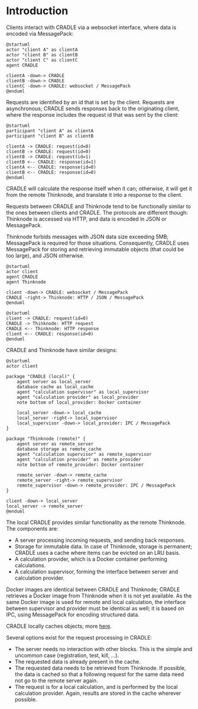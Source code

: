 # Introduction
Clients interact with CRADLE via a websocket interface, where data is encoded via MessagePack:

```plantuml
@startuml
actor "client A" as clientA
actor "client B" as clientB
actor "client C" as clientC
agent CRADLE

clientA -down-> CRADLE
clientB -down-> CRADLE
clientC -down-> CRADLE: websocket / MessagePack
@enduml
```

Requests are identified by an id that is set by the client.
Requests are asynchronous; CRADLE sends responses back to the originating client, where
the response includes the request id that was sent by the client:

```plantuml
@startuml
participant "client A" as clientA
participant "client B" as clientB

clientA -> CRADLE: request(id=0)
clientB -> CRADLE: request(id=0)
clientB -> CRADLE: request(id=1)
clientB <-- CRADLE: response(id=1)
clientA <-- CRADLE: response(id=0)
clientB <-- CRADLE: response(id=0)
@enduml
```

CRADLE will calculate the response itself when it can; otherwise, it will get it from the remote
Thinknode, and translate it into a response to the client.

Requests between CRADLE and Thinknode tend to be functionally similar to the ones between clients and CRADLE.
The protocols are different though: Thinknode is accessed via HTTP, and data is encoded in JSON or MessagePack.

Thinknode forbids messages with JSON data size exceeding 5MB; MessagePack is required for those situations.
Consequently, CRADLE uses MessagePack for storing and retrieving immutable objects (that could be too large), and
JSON otherwise.

```plantuml
@startuml
actor client
agent CRADLE
agent Thinknode

client -down-> CRADLE: websocket / MessagePack
CRADLE -right-> Thinknode: HTTP / JSON / MessagePack
@enduml
```

```plantuml
@startuml
client -> CRADLE: request(id=0)
CRADLE -> Thinknode: HTTP request
CRADLE <-- Thinknode: HTTP response
client <-- CRADLE: response(id=0)
@enduml
```

CRADLE and Thinknode have similar designs:

```plantuml
@startuml
actor client

package "CRADLE (local)" {
    agent server as local_server
    database cache as local_cache
    agent "calculation supervisor" as local_supervisor
    agent "calculation provider" as local_provider
    note bottom of local_provider: Docker container

    local_server -down-> local_cache
    local_server -right-> local_supervisor
    local_supervisor -down-> local_provider: IPC / MessagePack
}

package "Thinknode (remote)" {
    agent server as remote_server
    database storage as remote_cache
    agent "calculation supervisor" as remote_supervisor
    agent "calculation provider" as remote_provider
    note bottom of remote_provider: Docker container

    remote_server -down-> remote_cache
    remote_server -right-> remote_supervisor
    remote_supervisor -down-> remote_provider: IPC / MessagePack
}

client -down-> local_server
local_server -> remote_server
@enduml
```

The local CRADLE provides similar functionality as the remote Thinknode.
The components are:

* A server processing incoming requests, and sending back responses.
* Storage for immutable data. In case of Thinknode, storage is permanent; CRADLE uses a
  cache where items can be evicted on an LRU basis.
* A calculation provider, which is a Docker container performing calculations.
* A calculation supervisor, forming the interface between server and calculation provider.

Docker images are identical between CRADLE and Thinknode;
CRADLE retrieves a Docker image from Thinknode when it is not yet available.
As the same Docker image is used for remote and local calculation, the interface between
supervisor and provider must be identical as well; it is based on IPC, using MessagePack
for encoding structured data.

CRADLE locally caches objects; more [here](thinknode_cache.md).

Several options exist for the request processing in CRADLE:

* The server needs no interaction with other blocks. This is the simple and uncommon case
  (registration, test, kill, ...).
* The requested data is already present in the cache.
* The requested data needs to be retrieved from Thinknode. If possible,
  the data is cached so that a following request for the same data need not go
  to the remote server again.
* The request is for a local calculation, and is performed by the local calculation provider.
  Again, results are stored in the cache wherever possible.
